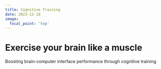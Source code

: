 ```yaml
---
title: Cognitive Training
date: 2023-12-18
image:
  focal_point: 'top'
---
```


# Exercise your brain like a muscle

<!--more-->

Boosting brain-computer interface performance through cognitive training